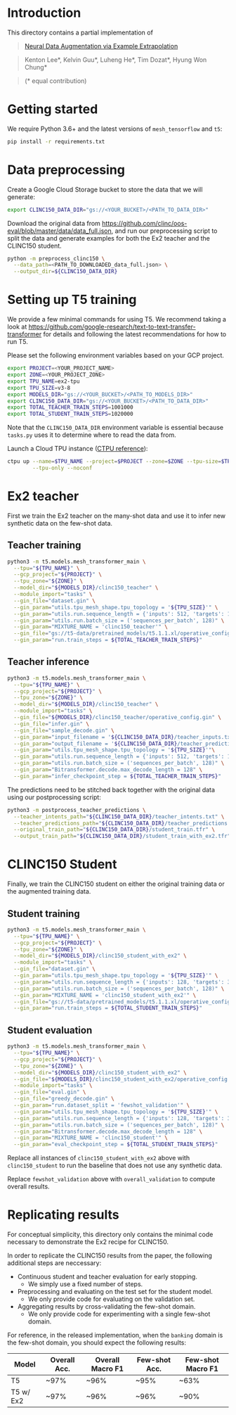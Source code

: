 # Introduction

This directory contains a partial implementation of


> [Neural Data Augmentation via Example Extrapolation](https://arxiv.org/abs/2102.01335)

> Kenton Lee*, Kelvin Guu*, Luheng He*, Tim Dozat*, Hyung Won Chung*

> (* equal contribution)

# Getting started

We require Python 3.6+ and the latest versions of `mesh_tensorflow` and `t5`:

```bash
pip install -r requirements.txt
```

# Data preprocessing
Create a Google Cloud Storage bucket to store the data that we will generate:

```bash
export CLINC150_DATA_DIR="gs://<YOUR_BUCKET>/<PATH_TO_DATA_DIR>"
```

Download the original data from
https://github.com/clinc/oos-eval/blob/master/data/data_full.json, and run our
preprocessing script to split the data and generate examples for both the Ex2
teacher and the CLINC150 student.

```bash
python -m preprocess_clinc150 \
  --data_path=<PATH_TO_DOWNLOADED_data_full.json> \
  --output_dir=${CLINC150_DATA_DIR}
```

# Setting up T5 training

We provide a few minimal commands for using T5. We recommend taking a look at
https://github.com/google-research/text-to-text-transfer-transformer for details
and following the latest recommendations for how to run T5.

Please set the following environment variables based on your GCP project.

```bash
export PROJECT=<YOUR_PROJECT_NAME>
export ZONE=<YOUR_PROJECT_ZONE>
export TPU_NAME=ex2-tpu
export TPU_SIZE=v3-8
export MODELS_DIR="gs://<YOUR_BUCKET>/<PATH_TO_MODELS_DIR>"
export CLINC150_DATA_DIR="gs://<YOUR_BUCKET>/<PATH_TO_DATA_DIR>"
export TOTAL_TEACHER_TRAIN_STEPS=1001000
export TOTAL_STUDENT_TRAIN_STEPS=1020000
```

Note that the `CLINC150_DATA_DIR` environment variable is essential because
`tasks.py` uses it to determine where to read the data from.

Launch a Cloud TPU instance ([CTPU reference](https://cloud.google.com/tpu/docs/ctpu-reference)):

```bash
ctpu up --name=$TPU_NAME --project=$PROJECT --zone=$ZONE --tpu-size=$TPU_SIZE \
        --tpu-only --noconf
```

# Ex2 teacher

First we train the Ex2 teacher on the many-shot data and use it to
infer new synthetic data on the few-shot data.

## Teacher training

```bash
python3 -m t5.models.mesh_transformer_main \
  --tpu="${TPU_NAME}" \
  --gcp_project="${PROJECT}" \
  --tpu_zone="${ZONE}" \
  --model_dir="${MODELS_DIR}/clinc150_teacher" \
  --module_import="tasks" \
  --gin_file="dataset.gin" \
  --gin_param="utils.tpu_mesh_shape.tpu_topology = '${TPU_SIZE}'" \
  --gin_param="utils.run.sequence_length = {'inputs': 512, 'targets': 128}" \
  --gin_param="utils.run.batch_size = ('sequences_per_batch', 128)" \
  --gin_param="MIXTURE_NAME = 'clinc150_teacher'" \
  --gin_file="gs://t5-data/pretrained_models/t5.1.1.xl/operative_config.gin" \
  --gin_param="run.train_steps = ${TOTAL_TEACHER_TRAIN_STEPS}"
```

## Teacher inference

```bash
python3 -m t5.models.mesh_transformer_main \
  --tpu="${TPU_NAME}" \
  --gcp_project="${PROJECT}" \
  --tpu_zone="${ZONE}" \
  --model_dir="${MODELS_DIR}/clinc150_teacher" \
  --module_import="tasks" \
  --gin_file="${MODELS_DIR}/clinc150_teacher/operative_config.gin" \
  --gin_file="infer.gin" \
  --gin_file="sample_decode.gin" \
  --gin_param="input_filename = '${CLINC150_DATA_DIR}/teacher_inputs.txt'"\
  --gin_param="output_filename = '${CLINC150_DATA_DIR}/teacher_predictions.txt'"\
  --gin_param="utils.tpu_mesh_shape.tpu_topology = '${TPU_SIZE}'"\
  --gin_param="utils.run.sequence_length = {'inputs': 512, 'targets': 128}" \
  --gin_param="utils.run.batch_size = ('sequences_per_batch', 128)" \
  --gin_param="Bitransformer.decode.max_decode_length = 128" \
  --gin_param="infer_checkpoint_step = ${TOTAL_TEACHER_TRAIN_STEPS}"
```

The predictions need to be stitched back together with the original data using
our postprocessing script:

```bash
python3 -m postprocess_teacher_predictions \
  --teacher_intents_path="${CLINC150_DATA_DIR}/teacher_intents.txt" \
  --teacher_predictions_path="${CLINC150_DATA_DIR}/teacher_predictions.txt-${TOTAL_TEACHER_TRAIN_STEPS}" \
  --original_train_path="${CLINC150_DATA_DIR}/student_train.tfr" \
  --output_train_path="${CLINC150_DATA_DIR}/student_train_with_ex2.tfr"
```

# CLINC150 Student

Finally, we train the CLINC150 student on either the original training data or
the augmented training data.

## Student training

```bash
python3 -m t5.models.mesh_transformer_main \
  --tpu="${TPU_NAME}" \
  --gcp_project="${PROJECT}" \
  --tpu_zone="${ZONE}" \
  --model_dir="${MODELS_DIR}/clinc150_student_with_ex2" \
  --module_import="tasks" \
  --gin_file="dataset.gin" \
  --gin_param="utils.tpu_mesh_shape.tpu_topology = '${TPU_SIZE}'" \
  --gin_param="utils.run.sequence_length = {'inputs': 128, 'targets': 32}" \
  --gin_param="utils.run.batch_size = ('sequences_per_batch', 128)" \
  --gin_param="MIXTURE_NAME = 'clinc150_student_with_ex2'" \
  --gin_file="gs://t5-data/pretrained_models/t5.1.1.xl/operative_config.gin" \
  --gin_param="run.train_steps = ${TOTAL_STUDENT_TRAIN_STEPS}"
```

## Student evaluation

```bash
python3 -m t5.models.mesh_transformer_main \
  --tpu="${TPU_NAME}" \
  --gcp_project="${PROJECT}" \
  --tpu_zone="${ZONE}" \
  --model_dir="${MODELS_DIR}/clinc150_student_with_ex2" \
  --gin_file="${MODELS_DIR}/clinc150_student_with_ex2/operative_config.gin" \
  --module_import="tasks" \
  --gin_file="eval.gin" \
  --gin_file="greedy_decode.gin" \
  --gin_param="run.dataset_split = 'fewshot_validation'" \
  --gin_param="utils.tpu_mesh_shape.tpu_topology = '${TPU_SIZE}'" \
  --gin_param="utils.run.sequence_length = {'inputs': 128, 'targets': 32}" \
  --gin_param="utils.run.batch_size = ('sequences_per_batch', 128)" \
  --gin_param="Bitransformer.decode.max_decode_length = 128" \
  --gin_param="MIXTURE_NAME = 'clinc150_student'" \
  --gin_param="eval_checkpoint_step = ${TOTAL_STUDENT_TRAIN_STEPS}"
```

Replace all instances of `clinc150_student_with_ex2` above with
`clinc150_student` to run the baseline that does not use any synthetic data.

Replace `fewshot_validation` above with `overall_validation` to compute overall
results.

# Replicating results

For conceptual simplicity, this directory only contains the minimal code
necessary to demonstrate the Ex2 recipe for CLINC150.

In order to replicate the
CLINC150 results from the paper, the following additional steps are neccessary:

* Continuous student and teacher evaluation for early stopping.
  * We simply use a fixed number of steps.
* Preprocessing and evaluating on the test set for the student model.
  * We only provide code for evaluating on the validation set.
* Aggregating results by cross-validating the few-shot domain.
  * We only provide code for experimenting with a single few-shot domain.

For reference, in the released implementation, when the `banking` domain is the
few-shot domain, you should expect the following results:

| Model     | Overall Acc. | Overall Macro F1 | Few-shot Acc. | Few-shot Macro F1 |
| --------- | ------------ | ---------------- | ------------- | ----------------- |
| T5        | ~97%         | ~96%             | ~95%          | ~63%              |
| T5 w/ Ex2 | ~97%         | ~96%             | ~96%          | ~90%              |
